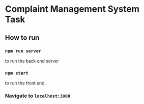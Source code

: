 # Complaint Management System Task

## How to run

### `npm run server`

to run the back end server

### `npm start`

to run the front end,

### Navigate to `localhost:3000`
